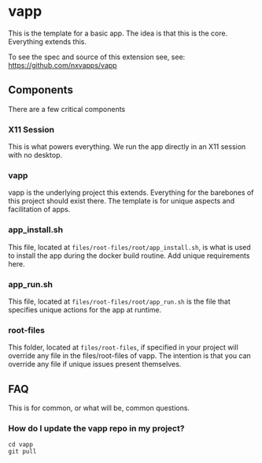 # vapp
This is the template for a basic app. The idea is that this is the core. Everything extends this.

To see the spec and source of this extension see, see: https://github.com/nxvapps/vapp

## Components
There are a few critical components

### X11 Session
This is what powers everything. We run the app directly in an X11 session with no desktop.

### vapp
vapp is the underlying project this extends. Everything for the barebones of this project should exist
there. The template is for unique aspects and facilitation of apps.

### app_install.sh
This file, located at `files/root-files/root/app_install.sh`, is what is used to install the app during
the docker build routine. Add unique requirements here.

### app_run.sh
This file, located at `files/root-files/root/app_run.sh` is the file that specifies unique actions for
the app at runtime.

### root-files
This folder, located at `files/root-files`, if specified in your project will override any file in the files/root-files of vapp.
The intention is that you can override any file if unique issues present themselves.

## FAQ
This is for common, or what will be, common questions.

### How do I update the vapp repo in my project?
```
cd vapp
git pull
```
